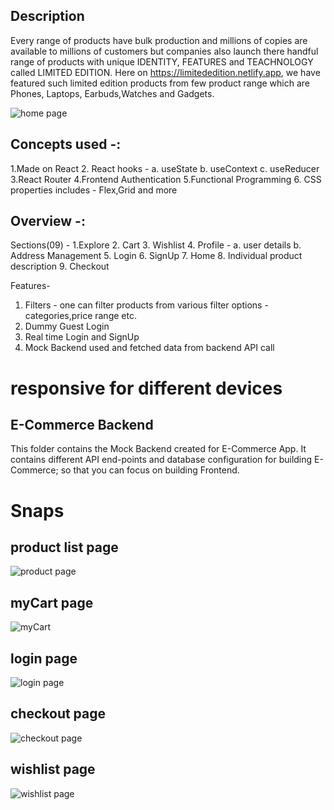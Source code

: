 ## Description
Every range of products have bulk production and millions of copies are available to millions of customers but companies also launch there handful range of products with unique IDENTITY, FEATURES and TEACHNOLOGY called LIMITED EDITION. Here on https://limitededition.netlify.app, we have featured such limited edition products from few product range which are Phones, Laptops, Earbuds,Watches and Gadgets.

![home page](https://github.com/Shreyannsh/Limited-Edition/assets/111145568/c8d20fe1-8e4c-461b-8ab2-bfd3c198339f)

## Concepts used -:
1.Made on React
2. React hooks -
  a. useState
  b. useContext
  c. useReducer
3.React Router
4.Frontend Authentication
5.Functional Programming
6. CSS properties includes - Flex,Grid and more
       
## Overview -:

Sections(09) -
1.Explore
2. Cart
3. Wishlist
4. Profile - 
 a. user details
 b. Address Management
5. Login
6. SignUp
7. Home
8. Individual product description
9. Checkout

Features-
1. Filters - one can filter products from various filter options - categories,price range etc.
2. Dummy Guest Login
3. Real time Login and SignUp
4. Mock Backend used and fetched data from backend API call

# responsive for different devices

## E-Commerce Backend
This folder contains the Mock Backend created for E-Commerce App. It contains different API end-points and database configuration for building E-Commerce; so that you can focus on building Frontend.

# Snaps

## product list page
![product page](https://github.com/Shreyannsh/Limited-Edition/assets/111145568/f8a3acf9-ab1f-483f-a70d-5ffc6fc26aeb)

## myCart page
![myCart](https://github.com/Shreyannsh/Limited-Edition/assets/111145568/185e12ed-cfca-4c3a-838d-12c66e8c926f)

## login page
![login page](https://github.com/Shreyannsh/Limited-Edition/assets/111145568/b25c3870-1bbc-4fc4-9728-67732828dea0)

## checkout page
![checkout page](https://github.com/Shreyannsh/Limited-Edition/assets/111145568/2284afa2-c6f9-4af6-8dbc-fb5a07fd2496)

## wishlist page
![wishlist page](https://github.com/Shreyannsh/Limited-Edition/assets/111145568/d85f9ba2-ebfe-436f-88c4-f8e580a03fc2)
